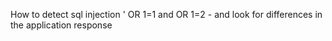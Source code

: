 How to detect sql injection
'
OR 1=1 and OR 1=2 - and look for differences in the application response
